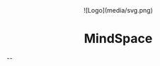 <div align="center">
	![Logo](media/svg.png)
<!-- 	<img src="media/svg.png" width="100"/> -->
	<h1>MindSpace</h1>
</div>
--
